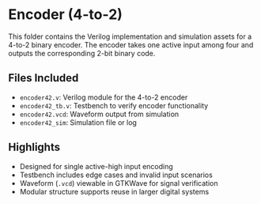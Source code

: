 # Encoder (4-to-2)

This folder contains the Verilog implementation and simulation assets for a 4-to-2 binary encoder. The encoder takes one active input among four and outputs the corresponding 2-bit binary code.

## Files Included

- `encoder42.v`: Verilog module for the 4-to-2 encoder
- `encoder42_tb.v`: Testbench to verify encoder functionality
- `encoder42.vcd`: Waveform output from simulation
- `encoder42_sim`: Simulation file or log

## Highlights

- Designed for single active-high input encoding
- Testbench includes edge cases and invalid input scenarios
- Waveform (`.vcd`) viewable in GTKWave for signal verification
- Modular structure supports reuse in larger digital systems
